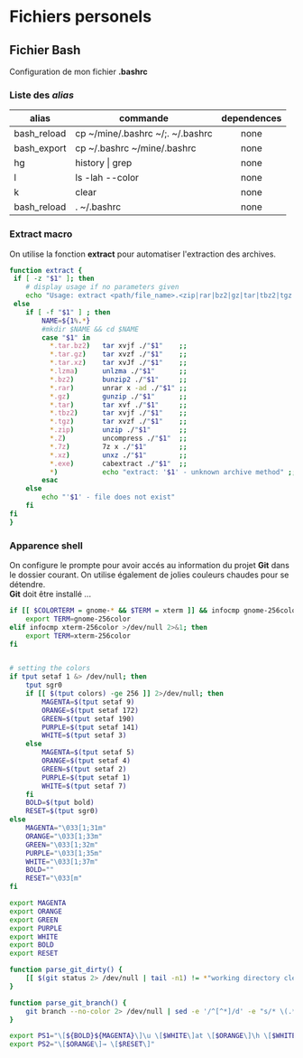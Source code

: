 # Fichiers personels
## Fichier Bash

Configuration de mon fichier **.bashrc**  
### Liste des *alias*
|alias|commande|dependences|
|-----|--------|:---------:|
|bash_reload|cp ~/mine/.bashrc ~/;. ~/.bashrc|none|
|bash_export|cp ~/.bashrc ~/mine/.bashrc|none|
|hg|history &#124; grep |none|
|l|ls -lah --color|none|
|k|clear|none|
|bash_reload|. ~/.bashrc|none|

### Extract macro
On utilise la fonction **extract** pour automatiser l'extraction des archives.  
```sh
function extract {
 if [ -z "$1" ]; then
    # display usage if no parameters given
    echo "Usage: extract <path/file_name>.<zip|rar|bz2|gz|tar|tbz2|tgz|Z|7z|xz|ex|tar.bz2|tar.gz|tar.xz>"
 else
    if [ -f "$1" ] ; then
        NAME=${1%.*}
        #mkdir $NAME && cd $NAME
        case "$1" in
          *.tar.bz2)   tar xvjf ./"$1"    ;;
          *.tar.gz)    tar xvzf ./"$1"    ;;
          *.tar.xz)    tar xvJf ./"$1"    ;;
          *.lzma)      unlzma ./"$1"      ;;
          *.bz2)       bunzip2 ./"$1"     ;;
          *.rar)       unrar x -ad ./"$1" ;;
          *.gz)        gunzip ./"$1"      ;;
          *.tar)       tar xvf ./"$1"     ;;
          *.tbz2)      tar xvjf ./"$1"    ;;
          *.tgz)       tar xvzf ./"$1"    ;;
          *.zip)       unzip ./"$1"       ;;
          *.Z)         uncompress ./"$1"  ;;
          *.7z)        7z x ./"$1"        ;;
          *.xz)        unxz ./"$1"        ;;
          *.exe)       cabextract ./"$1"  ;;
          *)           echo "extract: '$1' - unknown archive method" ;;
        esac
    else
        echo "'$1' - file does not exist"
    fi
fi
}
```

### Apparence **shell**
On configure le prompte pour avoir accés au information du projet **Git** dans le dossier courant. On utilise également de jolies couleurs chaudes pour se détendre.  
**Git** doit être installé ...
```sh
if [[ $COLORTERM = gnome-* && $TERM = xterm ]] && infocmp gnome-256color >/dev/null 2>&1; then
	export TERM=gnome-256color
elif infocmp xterm-256color >/dev/null 2>&1; then
	export TERM=xterm-256color
fi


# setting the colors
if tput setaf 1 &> /dev/null; then
	tput sgr0
	if [[ $(tput colors) -ge 256 ]] 2>/dev/null; then
		MAGENTA=$(tput setaf 9)
		ORANGE=$(tput setaf 172)
		GREEN=$(tput setaf 190)
		PURPLE=$(tput setaf 141)
		WHITE=$(tput setaf 3)
	else
		MAGENTA=$(tput setaf 5)
		ORANGE=$(tput setaf 4)
		GREEN=$(tput setaf 2)
		PURPLE=$(tput setaf 1)
		WHITE=$(tput setaf 7)
	fi
	BOLD=$(tput bold)
	RESET=$(tput sgr0)
else
	MAGENTA="\033[1;31m"
	ORANGE="\033[1;33m"
	GREEN="\033[1;32m"
	PURPLE="\033[1;35m"
	WHITE="\033[1;37m"
	BOLD=""
	RESET="\033[m"
fi

export MAGENTA
export ORANGE
export GREEN
export PURPLE
export WHITE
export BOLD
export RESET

function parse_git_dirty() {
	[[ $(git status 2> /dev/null | tail -n1) != *"working directory clean"* ]] && echo "*"
}

function parse_git_branch() {
	git branch --no-color 2> /dev/null | sed -e '/^[^*]/d' -e "s/* \(.*\)/\1$(parse_git_dirty)/"
}

export PS1="\[${BOLD}${MAGENTA}\]\u \[$WHITE\]at \[$ORANGE\]\h \[$WHITE\]in \[$GREEN\]\w\[$WHITE\]\$([[ -n \$(git branch 2> /dev/null) ]] && echo \" on \")\[$PURPLE\]\$(parse_git_branch)\[$WHITE\]\n\$ \[$RESET\]"
export PS2="\[$ORANGE\]→ \[$RESET\]"
```
